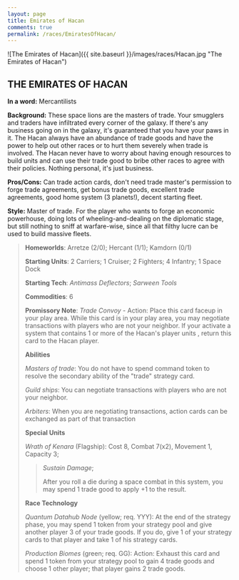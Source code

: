 ```yaml
---
layout: page
title: Emirates of Hacan
comments: true
permalink: /races/EmiratesOfHacan/
---
```


![The Emirates of Hacan]({{ site.baseurl }}/images/races/Hacan.jpg "The Emirates of Hacan")

## THE EMIRATES OF HACAN

**In a word:** Mercantilists

**Background:** These space lions are the masters of trade.  Your smugglers and traders have infiltrated every corner of the galaxy.  If there's any business going on in the galaxy, it's guaranteed that you have your paws in it. The Hacan always have an abundance of trade goods and have the power to help out other races or to hurt them severely when trade is involved.  The Hacan never have to worry about having enough resources to build units and can use their trade good to bribe other races to agree with their policies.  Nothing personal, it's just business.

**Pros/Cons:** Can trade action cards, don't need trade master's permission to forge trade agreements, get bonus trade goods, excellent trade agreements, good home system (3 planets!), decent starting fleet.

**Style:** Master of trade. For the player who wants to forge an economic powerhouse, doing lots of wheeling-and-dealing on the diplomatic stage, but still nothing to sniff at warfare-wise, since all that filthy lucre can be used to build massive fleets. 

>**Homeworlds**: Arretze (2/0); Hercant (1/1); Kamdorn (0/1)
>
>**Starting Units**: 2 Carriers; 1 Cruiser; 2 Fighters; 4 Infantry; 1 Space Dock
>
>**Starting Tech**: _Antimass Deflectors_; _Sarween Tools_
>
>**Commodities**: 6
>
>**Promissory Note**: _Trade Convoy_ - Action: Place this card faceup in your play area. While this card is in your play area, you may negotiate transactions with players who are not your neighbor. If your activate a system that contains 1 or more of the Hacan's player units , return this card to the Hacan player. 
>
>**Abilities**
>
>_Masters of trade_: You do not have to spend command token to resolve the secondary ability of the "trade" strategy card.
>
>_Guild ships_: You can negotiate transactions with players who are not your neighbor.
>
>_Arbiters_: When you are negotiating transactions, action cards can be exchanged as part of that transaction 
>
>**Special Units**
>
>_Wrath of Kenara_ (Flagship): Cost 8, Combat 7(x2), Movement 1, Capacity 3; 
>>_Sustain Damage_; 
>>
>>After you roll a die during a space combat in this system, you may spend 1 trade good to apply +1 to the result. 
>
>**Race Technology**
>
>_Quantum Datahub Node_ (yellow; req. YYY): At the end of the strategy phase, you may spend 1 token from your strategy pool and give another player 3 of your trade goods. If you do, give 1 of your strategy cards to that player and take 1 of his strategy cards.  
>
>_Production Biomes_ (green; req. GG): Action: Exhaust this card and spend 1 token from your strategy pool to gain 4 trade goods and choose 1 other player; that player gains 2 trade goods. 

